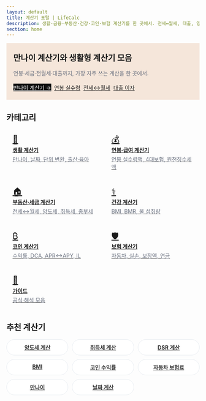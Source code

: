 ```yaml
---
layout: default
title: 계산기 포털 | LifeCalc
description: 생활·금융·부동산·건강·코인·보험 계산기를 한 곳에서. 전세↔월세, 대출, 양도세, BMI, 코인 수익률, 자동차 보험료 등 실생활 계산을 빠르고 정확하게.
section: home
---
```


<!-- Hero -->
<section class="hero">
  <div class="hero-text">
    <h1 style="margin:0 0 6px">만나이 계산기와 생활형 계산기 모음</h1>
    <p class="hero-sub">연봉·세금·전월세·대출까지, 가장 자주 쓰는 계산을 한 곳에서.</p>
    <div class="hero-quick" style="display:flex;gap:8px;flex-wrap:wrap;margin-top:8px">
      <a href="/life/age/" class="btn" style="background:#111;color:#fff">만나이 계산기 →</a>
      <a href="/salary/net-pay/" class="btn">연봉 실수령</a>
      <a href="/realestate/rent-to-jeonse/" class="btn">전세↔월세</a>
      <a href="/realestate/loan/" class="btn">대출 이자</a>
    </div>
  </div>
</section>

<!-- 카테고리 -->
<h2>카테고리</h2>
<div class="grid-cards">
  <a class="card card-link" href="/life/">
    <div class="icon">🧰</div>
    <div class="title">생활 계산기</div>
    <div class="desc">만나이, 날짜, 단위 변환, 출산·육아</div>
  </a>

  <a class="card card-link" href="/finance/">
    <div class="icon">💰</div>
    <div class="title">연봉·급여 계산기</div>
    <div class="desc">연봉 실수령액, 4대보험, 원천징수세액</div>
  </a>

  <a class="card card-link" href="/realestate/">
    <div class="icon">🏠</div>
    <div class="title">부동산·세금 계산기</div>
    <div class="desc">전세↔월세, 양도세, 취득세, 종부세</div>
  </a>

  <a class="card card-link" href="/health/">
    <div class="icon">⚕️</div>
    <div class="title">건강 계산기</div>
    <div class="desc">BMI, BMR, 물 섭취량</div>
  </a>

  <a class="card card-link" href="/crypto/">
    <div class="icon">₿</div>
    <div class="title">코인 계산기</div>
    <div class="desc">수익률, DCA, APR↔APY, IL</div>
  </a>

  <a class="card card-link" href="/insurance/">
    <div class="icon">🛡️</div>
    <div class="title">보험 계산기</div>
    <div class="desc">자동차, 실손, 보장액, 연금</div>
  </a>

  <a class="card card-link" href="/guide/">
    <div class="icon">📘</div>
    <div class="title">가이드</div>
    <div class="desc">공식·해석 모음</div>
  </a>
</div>

<!-- 추천 계산기: 버튼형(상단과 중복 최소화) -->
<h2>추천 계산기</h2>
<div class="btn-grid">
  <a class="pill" href="/realestate/capital-gains/">양도세 계산</a>
  <a class="pill" href="/realestate/acquisition-tax/">취득세 계산</a>
  <a class="pill" href="/realestate/dsr/">DSR 계산</a>
  <a class="pill" href="/health/bmi/">BMI</a>
  <a class="pill" href="/crypto/profit/">코인 수익률</a>
  <a class="pill" href="/insurance/auto/">자동차 보험료</a>
  <a class="pill" href="/life/age/">만나이</a>
  <a class="pill" href="/life/date/">날짜 계산</a>
</div>

<!-- 페이지 전용 보조 스타일 -->
<style>
  /* Hero */
  .hero{
    background-color:#f5e6da;  /* 연한 베이지 */
    border:1px solid var(--line);
    border-radius:var(--radius);
    padding:22px 18px;
    display:flex; gap:18px; align-items:stretch; justify-content:space-between;
    margin:10px 0 18px;
  }
  .hero-text{ display:flex; flex-direction:column; gap:10px; }
  .hero-sub{ margin:0; color:#6b7280 }
  .hero-quick{ display:flex; gap:8px; flex-wrap:wrap; }
  .btn-lg{ padding:10px 18px; font-size:15px; }
  .btn-ghost{
    background:#fff; color:#0b4c74; border:1.5px solid #d7e6f2;
    padding:8px 14px; border-radius:10px; font-weight:700;
  }
  .btn-ghost:hover{ background:#eef6fc; border-color:#bdd9ef; }

  /* 카드 그리드 */
  .grid-cards{
    display:grid; gap:12px;
    grid-template-columns: repeat(auto-fill, minmax(220px, 1fr));
    margin:10px 0 18px;
  }
  .card-link{ display:block; padding:16px; transition: transform .06s ease, box-shadow .15s ease; }
  .card-link:hover{ transform: translateY(-2px); box-shadow:0 10px 22px rgba(0,0,0,.06); }
  .card-link .icon{ font-size:22px; line-height:1; margin-bottom:6px; }
  .card-link .title{ font-weight:700; margin-bottom:4px; }
  .card-link .desc{ color:#6b7280; }

  /* 추천 버튼 그리드 */
  .btn-grid{
    display:grid; gap:10px;
    grid-template-columns: repeat(auto-fill, minmax(160px,1fr));
    margin-bottom: 8px;
  }
  .pill{
    display:block; text-align:center; padding:10px 12px;
    border:1px solid #e6ebf0; border-radius:999px;
    background:#fff; color:#333; font-weight:700;
    transition:background .15s, transform .05s, border-color .15s;
  }
  .pill:hover{ background:#f5f7fa; transform:translateY(-1px); border-color:#d9e2ea; }

  @media (max-width:860px){
    .hero{ flex-direction:column; }
  }
</style>

